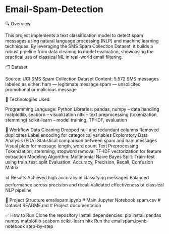 # Email-Spam-Detection
🔍 Overview

This project implements a text classification model to detect spam messages using natural language processing (NLP) and machine learning techniques. By leveraging the SMS Spam Collection Dataset, it builds a robust pipeline from data cleaning to model evaluation, showcasing the practical use of classical ML in real-world email filtering.

🗂️ Dataset

Source: UCI SMS Spam Collection Dataset
Content: 5,572 SMS messages labeled as either:
ham — legitimate message
spam — unsolicited promotional or malicious message

🧰 Technologies Used

Programming Language: Python
Libraries:
pandas, numpy – data handling
matplotlib, seaborn – visualization
nltk – text preprocessing (tokenization, stemming)
scikit-learn – model training, TF-IDF, evaluation

🔧 Workflow
Data Cleaning
Dropped null and redundant columns
Removed duplicates
Label encoding for categorical variables
Exploratory Data Analysis (EDA)
Statistical comparison between spam and ham messages
Visual plots for message length, word count
Text Preprocessing
Tokenization, stemming, stopword removal
TF-IDF vectorization for feature extraction
Modeling
Algorithm: Multinomial Naive Bayes
Split: Train-test using train_test_split
Evaluation: Accuracy, Precision, Recall, Confusion Matrix

📊 Results
Achieved high accuracy in classifying messages
Balanced performance across precision and recall
Validated effectiveness of classical NLP pipeline

📁 Project Structure
emailspam.ipynb       # Main Jupyter Notebook
spam.csv              # Dataset
README.md             # Project documentation

✅ How to Run
Clone the repository
Install dependencies:
pip install pandas numpy matplotlib seaborn scikit-learn nltk
Run the emailspam.ipynb notebook step-by-step
